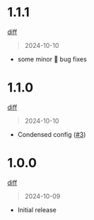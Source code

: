 # 1.1.1
[diff](https://github.com/t4d-gmbh/web-course-template/compare/1.1.0...1.1.1)

> 2024-10-10

* some minor 🐞 bug fixes

# 1.1.0
[diff](https://github.com/t4d-gmbh/web-course-template/compare/1.0.0...1.1.0)

> 2024-10-10

* Condensed config ([#3](https://github.com/t4d-gmbh/web-course-template/issues/3))

# 1.0.0
[diff](https://github.com/t4d-gmbh/web-course-template/releases/tag/1.0.0)

> 2024-10-09

* Initial release
